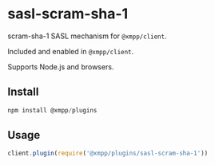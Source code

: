 # sasl-scram-sha-1

scram-sha-1 SASL mechanism for `@xmpp/client`.

Included and enabled in `@xmpp/client`.

Supports Node.js and browsers.

## Install

```js
npm install @xmpp/plugins
```

## Usage

```js
client.plugin(require('@xmpp/plugins/sasl-scram-sha-1'))
```
